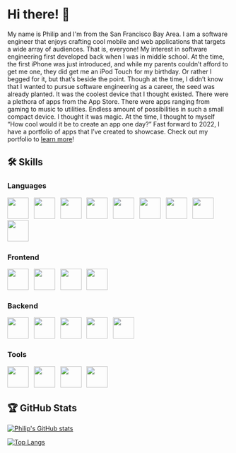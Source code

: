# Hi there! 👋

My name is Philip and I'm from the San Francisco Bay Area. I am a software engineer that enjoys crafting cool mobile and web applications that targets a wide array of audiences. That is, everyone! My interest in software engineering first developed back when I was in middle school. At the time, the first iPhone was just introduced, and while my parents couldn’t afford to get me one, they did get me an iPod Touch for my birthday. Or rather I begged for it, but that’s beside the point. Though at the time, I didn’t know that I wanted to pursue software engineering as a career, the seed was already planted. It was the coolest device that I thought existed. There were a plethora of apps from the App Store. There were apps ranging from gaming to music to utilities. Endless amount of possibilities in such a small compact device. I thought it was magic. At the time, I thought to myself “How cool would it be to create an app one day?” Fast forward to 2022, I have a portfolio of apps that I’ve created to showcase. Check out my portfolio to [learn more](https://www.philipyu.dev/)!

          
## 🛠 Skills
### Languages
<img src="https://cdn.jsdelivr.net/gh/devicons/devicon/icons/swift/swift-original.svg" width="48" />&nbsp;&nbsp;
<img src="https://cdn.jsdelivr.net/gh/devicons/devicon/icons/java/java-original.svg" width="48" />&nbsp;&nbsp;
<img src="https://cdn.jsdelivr.net/gh/devicons/devicon/icons/dart/dart-original.svg" width="48" />&nbsp;&nbsp;
<img src="https://cdn.jsdelivr.net/gh/devicons/devicon/icons/html5/html5-original.svg" width="48" />&nbsp;&nbsp;
<img src="https://cdn.jsdelivr.net/gh/devicons/devicon/icons/css3/css3-original.svg" width="48" />&nbsp;&nbsp;
<img src="https://cdn.jsdelivr.net/gh/devicons/devicon/icons/javascript/javascript-original.svg" width="48" />&nbsp;&nbsp;
<img src="https://cdn.jsdelivr.net/gh/devicons/devicon/icons/typescript/typescript-original.svg" width="48" />&nbsp;&nbsp;
<img src="https://cdn.jsdelivr.net/gh/devicons/devicon/icons/python/python-original.svg" width="48" />&nbsp;&nbsp;
<img src="https://cdn.jsdelivr.net/gh/devicons/devicon/icons/graphql/graphql-plain.svg" width="48" />&nbsp;&nbsp;

### Frontend
<img src="https://cdn.jsdelivr.net/gh/devicons/devicon/icons/react/react-original.svg" width="48" />&nbsp;&nbsp;
<img src="https://cdn.jsdelivr.net/gh/devicons/devicon/icons/electron/electron-original.svg" width="48" />&nbsp;&nbsp;
<img src="https://cdn.jsdelivr.net/gh/devicons/devicon/icons/nextjs/nextjs-original.svg" width="48" />&nbsp;&nbsp;
<img src="https://cdn.jsdelivr.net/gh/devicons/devicon/icons/flutter/flutter-original.svg" width="48" />&nbsp;&nbsp;

### Backend
<img src="https://cdn.jsdelivr.net/gh/devicons/devicon/icons/nodejs/nodejs-original.svg" width="48" />&nbsp;&nbsp;
<img src="https://cdn.jsdelivr.net/gh/devicons/devicon/icons/mongodb/mongodb-original.svg" width="48" />&nbsp;&nbsp;
<img src="https://cdn.jsdelivr.net/gh/devicons/devicon/icons/express/express-original.svg" width="48" />&nbsp;&nbsp;
<img src="https://cdn.jsdelivr.net/gh/devicons/devicon/icons/firebase/firebase-plain.svg" width="48" />&nbsp;&nbsp;
<img src="https://avatars.githubusercontent.com/u/1294580?s=200&v=4" width="48" />&nbsp;&nbsp;
<!-- <img src="https://cdn.jsdelivr.net/gh/devicons/devicon/icons/heroku/heroku-plain.svg" width="48" />&nbsp;&nbsp; -->

### Tools
<!-- <img src="https://cdn.jsdelivr.net/gh/devicons/devicon/icons/git/git-original.svg" width="48" />&nbsp;&nbsp; -->
<!-- <img src="https://cdn.jsdelivr.net/gh/devicons/devicon/icons/eslint/eslint-original.svg" width="48" />&nbsp;&nbsp;
<img src="https://cdn.jsdelivr.net/gh/devicons/devicon/icons/jest/jest-plain.svg"  width="48" />&nbsp;&nbsp; -->
<!-- <img src="https://cdn.jsdelivr.net/gh/devicons/devicon/icons/atom/atom-original.svg" width="48" />&nbsp;&nbsp; -->
<img src="https://cdn.jsdelivr.net/gh/devicons/devicon/icons/github/github-original.svg" width="48" />&nbsp;&nbsp;
<img src="https://cdn.jsdelivr.net/gh/devicons/devicon/icons/vscode/vscode-original.svg" width="48" />&nbsp;&nbsp;
<img src="https://cdn.jsdelivr.net/gh/devicons/devicon/icons/figma/figma-original.svg" width="48" />&nbsp;&nbsp;
<img src="https://cdn.jsdelivr.net/gh/devicons/devicon/icons/canva/canva-original.svg" width="48" />&nbsp;&nbsp;
          
## 🏆 GitHub Stats

[![Philip's GitHub stats](https://github-readme-stats-cyan-tau-94.vercel.app/api?username=py415&show_icons=true&theme=codeSTACKr)](https://github.com/anuraghazra/github-readme-stats)

[![Top Langs](https://github-readme-stats-cyan-tau-94.vercel.app/api/top-langs/?username=py415&layout=compact&theme=codeSTACKr)](https://github.com/anuraghazra/github-readme-stats)
